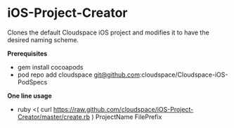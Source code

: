 iOS-Project-Creator
===================

Clones the default Cloudspace iOS project and modifies it to have the desired naming scheme.


**Prerequisites**
 - gem install cocoapods
 - pod repo add cloudspace git@github.com:cloudspace/Cloudspace-iOS-PodSpecs

**One line usage**
 - ruby <( curl https://raw.github.com/cloudspace/iOS-Project-Creator/master/create.rb ) ProjectName FilePrefix
